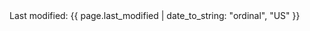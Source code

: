 <div class="text-sm text-gray-400 py-2 font-bold">
  Last modified: {{ page.last_modified | date_to_string: "ordinal", "US"  }}
</div>

